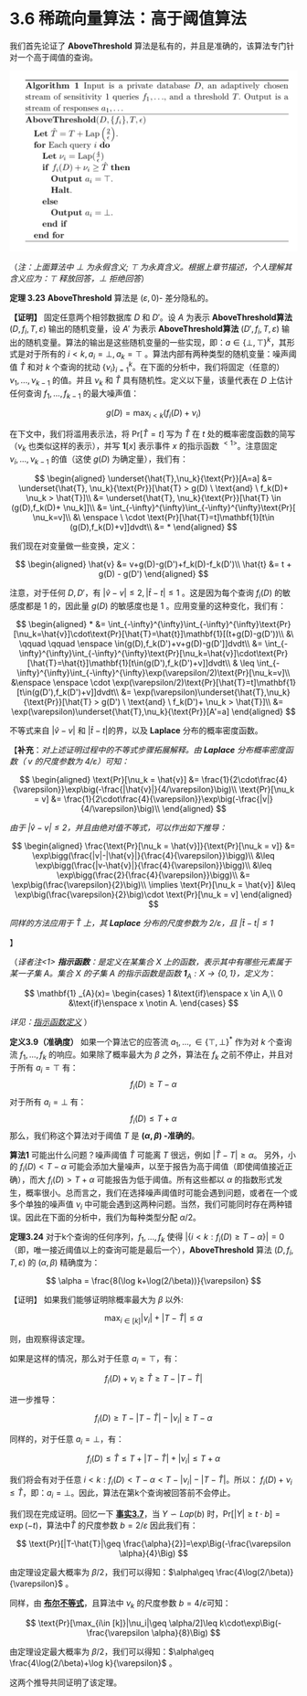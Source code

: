 # 3.6 稀疏向量算法：高于阈值算法

我们首先论证了 **AboveThreshold** 算法是私有的，并且是准确的，该算法专门针对一个高于阈值的查询。

![AboveThreshold](/3-Basic-Techniques-and-Composition-Theorems/The-sparse-vector-technique/img/AboveThreshold.png)

（*注：上面算法中 $\bot$ 为永假含义; $\top$ 为永真含义。根据上章节描述，个人理解其含义应为：$\top$ 释放回答，$\bot$ 拒绝回答*）

**定理  3.23** **AboveThreshold** 算法是 $(\varepsilon,0)$- 差分隐私的。

**【证明】** 固定任意两个相邻数据库 $D$ 和 $D'$。设 $A$ 为表示 **AboveThreshold算法** $(D,{f_i},T,\varepsilon)$ 输出的随机变量，设 $A'$ 为表示 **AboveThreshold算法** $(D',{f_i},T,\varepsilon)$ 输出的随机变量。算法的输出是这些随机变量的一些实现，即：$a \in \{\bot,\top\}^k$，其形式是对于所有的 $i<k,a_i=\bot,a_k=\top$ 。算法内部有两种类型的随机变量：噪声阈值 $\hat{T}$ 和对 $k$ 个查询的扰动 $\{\nu_i\}_{i=1}^k$。在下面的分析中，我们将固定（任意的）$\nu_1,...,\nu_{k-1}$ 的值。并且 $\nu_k$ 和 $\hat{T}$ 具有随机性。定义以下量，该量代表在 $D$ 上估计任何查询 $f_1,...,f_{k-1}$ 的最大噪声值：

$$
g(D) = \max_{i<k}(f_i(D) + \nu_i)
$$

在下文中，我们将滥用表示法，将 $\text{Pr}[\hat{T}=t]$ 写为 $\hat{T}$ 在 $t$ 处的概率密度函数的简写（$\nu_k$ 也类似这样的表示），并写 $\mathbf{1}[x]$ 表示事件 $x$ 的指示函数$\ ^{<1>}$。注意固定 $\nu_i,...,\nu_{k-1}$ 的值（这使 $g(D)$ 为确定量），我们有：

$$
\begin{aligned}
    \underset{\hat{T},\nu_k}{\text{Pr}}[A=a] &= \underset{\hat{T},
\nu_k}{\text{Pr}}[\hat{T} > g(D) \  \text{and} \ f_k(D)+
\nu_k > \hat{T}]\\
    &= \underset{\hat{T},
\nu_k}{\text{Pr}}[\hat{T} \in (g(D),f_k(D)+
\nu_k]]\\
    &= \int_{-\infty}^{\infty}\int_{-\infty}^{\infty}\text{Pr}[
\nu_k=v]\\
    &\ \enspace \ \cdot \text{Pr}[\hat{T}=t]\mathbf{1}[t\in (g(D),f_k(D)+v]]dvdt\\
    &= *
\end{aligned}
$$

我们现在对变量做一些变换，定义：

$$
\begin{aligned}
    \hat{v} &= v+g(D)-g(D')+f_k(D)-f_k(D')\\
    \hat{t} &= t + g(D) - g(D')
\end{aligned}
$$

注意，对于任何 $D,D'$，有 $|\hat{v}-v|\leq 2,|\hat{t}-t|\leq 1$ 。这是因为每个查询 $f_i(D)$ 的敏感度都是 $1$ 的，因此量 $g(D)$ 的敏感度也是 $1$ 。应用变量的这种变化，我们有：

$$
\begin{aligned}
    * &= \int_{-\infty}^{\infty}\int_{-\infty}^{\infty}\text{Pr}[\nu_k=\hat{v}]\cdot\text{Pr}[\hat{T}=\hat{t}]\mathbf{1}[(t+g(D)-g(D'))\\
   &\ \qquad \qquad \enspace \in(g(D),f_k(D')+v+g(D)-g(D']]dvdt\\
   &= \int_{-\infty}^{\infty}\int_{-\infty}^{\infty}\text{Pr}[\nu_k=\hat{v}]\cdot\text{Pr}[\hat{T}=\hat{t}]\mathbf{1}[t\in(g(D'),f_k(D')+v]]dvdt\\
   & \leq \int_{-\infty}^{\infty}\int_{-\infty}^{\infty}\exp(\varepsilon/2)\text{Pr}[\nu_k=v]\\
   &\enspace \enspace \cdot \exp(\varepsilon/2)\text{Pr}[\hat{T}=t]\mathbf{1}[t\in(g(D'),f_k(D')+v]]dvdt\\
   &= \exp(\varepsilon)\underset{\hat{T},\nu_k}{\text{Pr}}[\hat{T} > g(D') \  \text{and} \ f_k(D')+
\nu_k > \hat{T}]\\
   &= \exp(\varepsilon)\underset{\hat{T},\nu_k}{\text{Pr}}[A'=a]
\end{aligned}
$$

不等式来自 $|\hat{v}-v|$ 和 $|\hat{t}-t|$的界，以及 **Laplace** 分布的概率密度函数。

【**补充**：*对上述证明过程中的不等式步骤拓展解释。由 **Laplace** 分布概率密度函数（ $v$ 的尺度参数为 $4/\varepsilon$）可知：*

$$
\begin{aligned}
    \text{Pr}[\nu_k = \hat{v}] &= \frac{1}{2\cdot\frac{4}{\varepsilon}}\exp\big(-\frac{|\hat{v}|}{4/\varepsilon}\big)\\
    \text{Pr}[\nu_k = v] &= \frac{1}{2\cdot\frac{4}{\varepsilon}}\exp\big(-\frac{|v|}{4/\varepsilon}\big)\\
\end{aligned}
$$

*由于 $|\hat{v}-v|\leq 2$，并且由绝对值不等式，可以作出如下推导：*

$$
\begin{aligned}
    \frac{\text{Pr}[\nu_k = \hat{v}]}{\text{Pr}[\nu_k = v]} &= \exp\bigg(\frac{|v|-|\hat{v}|}{\frac{4}{\varepsilon}}\bigg)\\
    &\leq \exp\bigg(\frac{|v-\hat{v}|}{\frac{4}{\varepsilon}}\bigg)\\
    &\leq \exp\bigg(\frac{2}{\frac{4}{\varepsilon}}\bigg)\\
    &= \exp\big(\frac{\varepsilon}{2}\big)\\
    \implies \text{Pr}[\nu_k = \hat{v}] &\leq \exp\big(\frac{\varepsilon}{2}\big)\cdot \text{Pr}[\nu_k = v]
\end{aligned}
$$

*同样的方法应用于 $\hat{T}$ 上，其 **Laplace** 分布的尺度参数为 $2/\varepsilon$，且 $|\hat{t}-t|\leq 1$*

】

（*译者注<1> **指示函数**：是定义在某集合 $X$ 上的函数，表示其中有哪些元素属于某一子集 $A$。集合 $X$ 的子集 $A$ 的指示函数是函数 $\mathbf{1}_{A}:X\to \lbrace 0,1\rbrace$，定义为*：

$$
\mathbf{1} _{A}(x)= \begin{cases}
    1 &\text{if}\enspace x \in A,\\
    0 &\text{if}\enspace x \notin A.
\end{cases}
$$

*详见：[指示函数定义](https://en.wikipedia.org/wiki/Indicator_function)*
）

**定义3.9（准确度）** 如果一个算法它的应答流 $a_1,...,\in \{\top,\bot\}^{*}$ 作为对 $k$ 个查询流 $f_1,...,f_k$ 的响应。如果除了概率最大为 $\beta$ 之外，算法在 $f_k$ 之前不停止，并且对于所有 $a_i = \top$ 有：
$$
f_i(D) \geq T - \alpha
$$
对于所有 $a_i = \bot$ 有：
$$
f_i(D) \leq T + \alpha
$$
那么，我们称这个算法对于阈值 $T$ 是 **$(\alpha,\beta)$ -准确的**。

**算法1** 可能出什么问题？噪声阈值 $\hat{T}$ 可能离 $T$ 很远，例如 $|\hat{T}-T|\geq \alpha$。 另外，小的 $f_i(D)<T-\alpha$ 可能会添加大量噪声，以至于报告为高于阈值（即使阈值接近正确），而大 $f_i(D)>T+\alpha$ 可能报告为低于阈值。所有这些都以 $\alpha$ 的指数形式发生，概率很小。总而言之，我们在选择噪声阈值时可能会遇到问题，或者在一个或多个单独的噪声值 $ν_i$ 中可能会遇到这两种问题。当然，我们可能同时存在两种错误。因此在下面的分析中，我们为每种类型分配 $\alpha/2$。

**定理3.24** 对于k个查询的任何序列，$f_1,...,f_k$ 使得 $|\{i<k:f_i(D)\geq T - \alpha\}|=0$（即，唯一接近阈值以上的查询可能是最后一个），**AboveThreshold** 算法 $(D,{f_i},T,\varepsilon)$ 的 $(\alpha,\beta)$ 精确度为：

$$
\alpha = \frac{8(\log k+\log(2/\beta))}{\varepsilon}
$$

【证明】 如果我们能够证明除概率最大为 $\beta$ 以外:

$$
\max_{i \in [k]}|\nu_i|+|T-\hat{T}|\leq\alpha
$$

则，由观察得该定理。

如果是这样的情况，那么对于任意 $a_i=\top$，有：

$$
f_i(D) + \nu_i \geq \hat{T} \geq T-|T-\hat{T}|
$$

进一步推导：

$$
f_i(D) \geq T-|T-\hat{T}|-|\nu_i|\geq T-\alpha
$$

同样的，对于任意 $a_i = \bot$，有：

$$
f_i(D) \leq \hat{T} \leq T+|T-\hat{T}|+|\nu_i|\leq T+\alpha
$$

我们将会有对于任意 $i<k:f_i(D)<T-\alpha<T-|\nu_i|-|T-\hat{T}|$。所以： $f_i(D)+\nu_i\leq \hat{T}$，即：$a_i=\bot$。因此，算法在第k个查询被回答前不会停止。

我们现在完成证明。回忆一下 [**事实3.7**](/3-Basic-Techniques-and-Composition-Theorems/The-laplace-mechanism.html)，当 $Y\backsim Lap(b)$ 时，$\text{Pr}[|Y|\geq t\cdot b]=\exp(-t)$，算法中$\hat{T}$ 的尺度参数 $b=2/\varepsilon$ 因此我们有：

$$
\text{Pr}[|T-\hat{T}|\geq \frac{\alpha}{2}]=\exp\Big(-\frac{\varepsilon \alpha}{4}\Big)
$$

由定理设定最大概率为 $\beta/2$，我们可以得知：$\alpha\geq \frac{4\log(2/\beta)}{\varepsilon}$
。

同样，由 [**布尔不等式**](/3-Basic-Techniques-and-Composition-Theorems/The-laplace-mechanism.html)，且算法中 $\nu_k$ 的尺度参数 $b=4/\varepsilon$可知：

$$
\text{Pr}[\max_{i\in [k]}|\nu_i|\geq \alpha/2]\leq k\cdot\exp\Big(-\frac{\varepsilon \alpha}{8}\Big)
$$

由定理设定最大概率为 $\beta/2$，我们可以得知：$\alpha\geq \frac{4\log(2/\beta)+\log k}{\varepsilon}$
。

这两个推导共同证明了该定理。